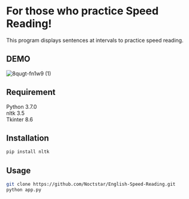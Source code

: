 # For those who practice Speed Reading!

This program displays sentences at intervals to practice speed reading.

## DEMO

![8qugt-fn1w9 (1)](https://user-images.githubusercontent.com/66482927/88546255-11f19a80-d057-11ea-851b-062d16f735d0.gif)

## Requirement

Python 3.7.0  
nltk 3.5  
Tkinter 8.6

## Installation

```bash
pip install nltk
```

## Usage

```bash
git clone https://github.com/Noctstar/English-Speed-Reading.git
python app.py
```